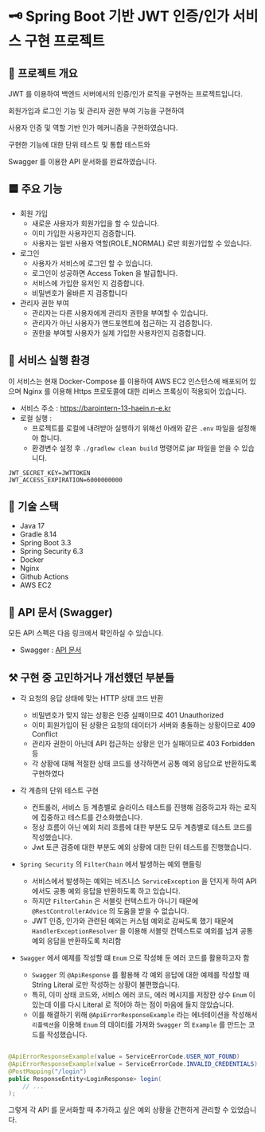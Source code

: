 # 🗝️ Spring Boot 기반 JWT 인증/인가 서비스 구현 프로젝트

## 📖 프로젝트 개요

JWT 를 이용하여 백엔드 서버에서의 인증/인가 로직을 구현하는 프로젝트입니다.

회원가입과 로그인 기능 및 관리자 권한 부여 기능을 구현하여

사용자 인증 및 역할 기반 인가 메커니즘을 구현하였습니다.

구현한 기능에 대한 단위 테스트 및 통합 테스트와

Swagger 를 이용한 API 문서화를 완료하였습니다.

## 🟦 주요 기능

- 회원 가입
    - 새로운 사용자가 회원가입을 할 수 있습니다.
    - 이미 가입한 사용자인지 검증합니다.
    - 사용자는 일반 사용자 역할(ROLE_NORMAL) 로만 회원가입할 수 있습니다.
- 로그인
    - 사용자가 서비스에 로그인 할 수 있습니다.
    - 로그인이 성공하면 Access Token 을 발급합니다.
    - 서비스에 가입한 유저인 지 검증합니다.
    - 비밀번호가 올바른 지 검증합니다
- 관리자 권한 부여
    - 관리자는 다른 사용자에게 관리자 권한을 부여할 수 있습니다.
    - 관리자가 아닌 사용자가 앤드포엔트에 접근하는 지 검증합니다.
    - 권한을 부여할 사용자가 실제 가입한 사용자인지 검증합니다.

## 🚀 서비스 실행 환경

이 서비스는 현재 Docker-Compose 를 이용하여 AWS EC2 인스턴스에 배포되어 있으며 Nginx 를 이용해
Https 프로토콜에 대한 리버스 프록싱이 적용되어 있습니다.

- 서비스 주소 : https://barointern-13-haein.n-e.kr
- 로컬 실행 :
    - 프로젝트를 로컬에 내려받아 실행하기 위해선 아래와 같은 `.env` 파일을 설정해야 합니다.
    - 환경변수 설정 후 `./gradlew clean build` 명령어로 jar 파일을 얻을 수 있습니다.

```dotenv
JWT_SECRET_KEY=JWTTOKEN
JWT_ACCESS_EXPIRATION=6000000000
```

## 🔧 기술 스택

- Java 17
- Gradle 8.14
- Spring Boot 3.3
- Spring Security 6.3
- Docker
- Nginx
- Github Actions
- AWS EC2

## 📓 API 문서 (Swagger)

모든 API 스펙은 다음 링크에서 확인하실 수 있습니다.

- Swagger : [API 문서](https://barointern-13-haein.n-e.kr/swagger-ui/index.html)

## ⚒️ 구현 중 고민하거나 개선했던 부분들

- 각 요청의 응답 상태에 맞는 HTTP 상태 코드 반환
    - 비밀번호가 맞지 않는 상황은 인증 실패이므로 401 Unauthorized
    - 이미 회원가입이 된 상황은 요청의 데이터가 서버와 충돌하는 상황이므로 409 Conflict
    - 관리자 권한이 아닌데 API 접근하는 상황은 인가 실패이므로 403 Forbidden 등
    - 각 상황에 대해 적절한 상태 코드를 생각하면서 공통 예외 응답으로 반환하도록 구현하였다


- 각 계층의 단위 테스트 구현
    - 컨트롤러, 서비스 등 계층별로 슬라이스 테스트를 진행해 검증하고자 하는 로직에 집중하고 테스트를 간소화했습니다.
    - 정상 흐름이 아닌 예외 처리 흐름에 대한 부분도 모두 계층별로 테스트 코드를 작성했습니다.
    - Jwt 토큰 검증에 대한 부분도 예외 상황에 대한 단위 테스트를 진행했습니다.


- `Spring Security` 의 `FilterChain` 에서 발생하는 예외 핸들링
    - 서비스에서 발생하는 예외는 비즈니스 `ServiceException` 을 던지게 하여 API 에서도 공통 예외 응답을 반환하도록 하고 있습니다.
    - 하지만 `FilterCahin` 은 서블릿 컨텍스트가 아니기 때문에 `@RestControllerAdvice` 의 도움을 받을 수 없습니다.
    - JWT 인증, 인가와 관련된 예외는 커스텀 예외로 감싸도록 했기 때문에 `HandlerExceptionResolver` 을 이용해 서블릿 컨텍스트로 예외를 넘겨 공통
      예외 응답을 반환하도록 처리함


- `Swagger` 에서 예제를 작성할 떄 `Enum` 으로 작성해 둔 에러 코드를 활용하고자 함
    - `Swagger` 의 `@ApiResponse` 를 활용해 각 예외 응답에 대한 예제를 작성할 때 String Literal 로만 작성하는 상황이 불편했습니다.
    - 특히, 이미 상태 코드와, 서비스 에러 코드, 에러 메시지를 저장한 상수 `Enum` 이 있는데 이를 다시 Literal 로 적어야 하는 점이 마음에 들지 않았습니다.
    - 이를 해결하기 위해 `@ApiErrorResponseExample` 라는 에너테이션을 작성해서 `리플렉션`을 이용해 `Enum` 의 데이터를 가져와 `Swagger`
      의 `Example` 를 만드는 코드를 작성했습니다.

```java

@ApiErrorResponseExample(value = ServiceErrorCode.USER_NOT_FOUND)
@ApiErrorResponseExample(value = ServiceErrorCode.INVALID_CREDENTIALS)
@PostMapping("/login")
public ResponseEntity<LoginResponse> login(
    // ...
);
```

그렇게 각 API 를 문서화할 때 추가하고 싶은 예외 상황을 간편하게 관리할 수 있었습니다.
